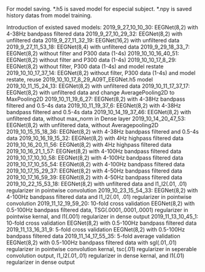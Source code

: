 For model saving.
	*.h5 is saved model for especial subject.
	*.npy is saved history datas from model training.

Introduction of existed saved models:
	2019_9_27_10_10_30:		EEGNet(8,2) with 4-38Hz bandpass filtered data
	2019_9_27_10_29_32:		EEGNet(8,2) with unfiltered data
	2019_9_27_11_32_19:		EEGNet(16,2) with unfiltered data
	2019_9_27_11_53_18:		EEGNet(8,4) with unfiltered data
	2019_9_29_18_33_7:		EEGNet(8,2) without filter and P300 data (1-4s)
	2019_10_10_16_40_51:	EEGNet(8,2) without filter and P300 data (1-4s)
	2019_10_10_17_8_29:		EEGNet(8,2) without filter, P300 data (1-4s) and model restate
	2019_10_10_17_37_14:	EEGNet(8,2) without filter, P300 data (1-4s) and model restate, reuse 2019_10_10_17_8_29_A09T_EEGNet.h5 model
	2019_10_11_15_24_13:	EEGNet(8,2) with unfiltered data
	2019_10_11_17_37_17:	EEGNet(8,2) with unfiltered data and change AveragePooling2D to MaxPooling2D
	2019_10_11_19_6_27:		EEGNet(8,2) with 4-38Hz bandpass filtered and 0.5-4s data
	2019_10_11_19_37_6:		EEGNet(8,2) with 4-38Hz bandpass filtered and 0.5-4s data
	2019_10_14_19_37_46:	EEGNet(8,2) with unfiltered data, without max_norm in Dense layer
	2019_10_14_20_47_53:	EEGNet(8,2) with unfiltered data, without Averagepooling2D
	2019_10_15_15_18_36:	EEGNet(8,2) with 4-38Hz bandpass filtered and 0.5-4s data
	2019_10_16_19_15_32:	EEGNet(8,2) with 4Hz highpass filtered data
	2019_10_16_20_11_56:	EEGNet(8,2) with 4Hz highpass filtered data
	2019_10_16_21_1_57:		EEGNet(8,2) with 4-100Hz bandpass filtered data
	2019_10_17_10_10_58:	EEGNet(8,2) with 4-100Hz bandpass filtered data
	2019_10_17_10_55_54:	EEGNet(8,2) with 4-100Hz bandpass filtered data
	2019_10_17_15_29_37:	EEGNet(8,2) with 4-50Hz bandpass filtered data
	2019_10_17_16_59_39:	EEGNet(8,2) with 4-50Hz bandpass filtered data
	2019_10_22_15_53_18:	EEGNet(8,2) with unfiltered data and l1_l2(.01, .01) regularizer in pointwise convolution
	2019_10_23_15_54_33:	EEGNet(8,2) with 4-100Hz bandpass filtered data and l1_l2(.01, .01) regularizer in pointwise convolution
	2019_11_12_19_59_20:	10-fold cross validation EEGNet(8,2) with 0.5-100Hz bandpass filtered data, TSG(.0001,.0001,.0001) regularizer in 						pointwise kernal, and l1(.001) regularizer in dense output
	2019_11_13_10_45_1:		10-fold cross validation EEGNet(8,2) with 0.5-100Hz bandpass filtered data
	2019_11_13_16_31_9:		5-fold cross validation EEGNet(8,2) with 0.5-100Hz bandpass filtered data
	2019_11_14_17_55_35:	5-fold average validation EEGNet(8,2) with 0.5-100Hz bandpass filtered data
							with sgl(.01,.01) regularizer in pointwise convolution kernal, tsc(.01) regularizer in seperable convolution output, l1_l2(.01,.01) regularizer in dense kernal, and l1(.01) regularizer in dense output
	
